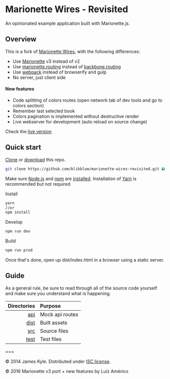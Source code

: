 Marionette Wires - Revisited
============================

An opinionated example application built with Marionette.js. 

## Overview

This is a fork of [Marionette Wires](https://github.com/thejameskyle/marionette-wires), with the following differences:

* Use [Marionette](http://marionettejs.com/) v3 instead of v2
* Use [marionette.routing](https://github.com/blikblum/marionette.routing) instead of [backbone.routing](https://github.com/thejameskyle/backbone-routing)
* Use [webpack](http://webpack.github.io/) instead of browserify and gulp
* No server, just client side

#### New features

* Code splitting of colors routes (open network tab of dev tools and go to colors section)
* Remember last selected book
* Colors pagination is implemented without destructive render
* Live webserver for development (auto reload on source change)
 
 Check the [live version](https://blikblum.github.io/marionette-wires-revisited/dist/)
 

## Quick start

[Clone](http://git-scm.com/docs/git-clone) or [download](https://github.com/blikblum/marionette.routing/archive/master.zip) this repo.

```sh
git clone https://github.com/blikblum/marionette-wires-revisited.git && cd marionette-wires-revisited
```

Make sure [Node.js](http://nodejs.org/) and [npm](https://www.npmjs.org/) are
[installed](http://nodejs.org/download/). Installation of [Yarn](https://yarnpkg.com/) is recommended but not required 

Install
```sh
yarn
//or
npm install
```

Develop
```sh
npm run dev
```

Build
```sh
npm run prod
```

Once that's done, open up dist/index.html in a browser using a static server.

## Guide

As a general rule, be sure to read through all of the source code yourself and make sure you understand what is happening.

| Directories | Purpose |
| ---:|:--- |
| [api](./api) | Mock api routes |
| [dist](./dist) | Built assets |
| [src](./src) | Source files |
| [test](./test) | Test files |

===

&copy; 2014 James Kyle. Distributed under [ISC license](LICENSE.md).

&copy; 2016 Marionette v3 port + new features by Luiz Américo
